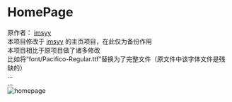 # HomePage
<div>
原作者：
<a href="https://github.com/imsyy/home" target="_blank" >imsyy</a>
</div>
<div>
本项目修改于
<a href="https://github.com/imsyy/home" target="_blank" >imsyy</a>
的主页项目，在此仅为备份作用
</div>
<div>
本项目相比于原项目做了诸多修改<br/>
比如将“font/Pacifico-Regular.ttf”替换为了完整文件（原文件中该字体文件是残缺的）<br/>
...<br/>
...<br/>
</div>
<div>
<img src="https://img.gejiba.com/images/c77a791c963b24086306750760412a13.png" alt="homepage" border="0">
</div>
